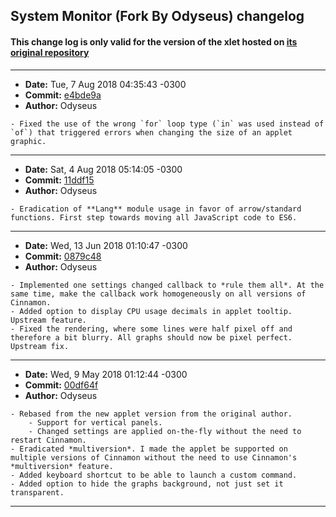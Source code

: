 ## System Monitor (Fork By Odyseus) changelog

#### This change log is only valid for the version of the xlet hosted on [its original repository](https://gitlab.com/Odyseus/CinnamonTools)

***

- **Date:** Tue, 7 Aug 2018 04:35:43 -0300
- **Commit:** [e4bde9a](https://gitlab.com/Odyseus/CinnamonTools/commit/e4bde9a)
- **Author:** Odyseus

```
- Fixed the use of the wrong `for` loop type (`in` was used instead of `of`) that triggered errors when changing the size of an applet graphic.

```

***

- **Date:** Sat, 4 Aug 2018 05:14:05 -0300
- **Commit:** [11ddf15](https://gitlab.com/Odyseus/CinnamonTools/commit/11ddf15)
- **Author:** Odyseus

```
- Eradication of **Lang** module usage in favor of arrow/standard functions. First step towards moving all JavaScript code to ES6.

```

***

- **Date:** Wed, 13 Jun 2018 01:10:47 -0300
- **Commit:** [0879c48](https://gitlab.com/Odyseus/CinnamonTools/commit/0879c48)
- **Author:** Odyseus

```
- Implemented one settings changed callback to *rule them all*. At the same time, make the callback work homogeneously on all versions of Cinnamon.
- Added option to display CPU usage decimals in applet tooltip. Upstream feature.
- Fixed the rendering, where some lines were half pixel off and therefore a bit blurry. All graphs should now be pixel perfect. Upstream fix.

```

***

- **Date:** Wed, 9 May 2018 01:12:44 -0300
- **Commit:** [00df64f](https://gitlab.com/Odyseus/CinnamonTools/commit/00df64f)
- **Author:** Odyseus

```
- Rebased from the new applet version from the original author.
    - Support for vertical panels.
    - Changed settings are applied on-the-fly without the need to restart Cinnamon.
- Eradicated *multiversion*. I made the applet be supported on multiple versions of Cinnamon without the need to use Cinnamon's *multiversion* feature.
- Added keyboard shortcut to be able to launch a custom command.
- Added option to hide the graphs background, not just set it transparent.

```

***
